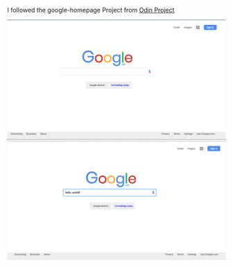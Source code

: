 I followed the google-homepage Project from [Odin Project](http://www.theodinproject.com/web-development-101/html-css)

![homepage](images/img1.png)
![searching_bar](images/img2.png)